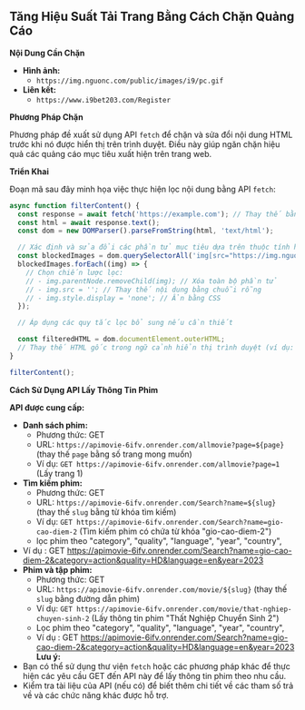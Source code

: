 ## Tăng Hiệu Suất Tải Trang Bằng Cách Chặn Quảng Cáo

**Nội Dung Cần Chặn**

- **Hình ảnh:**
    - `https://img.nguonc.com/public/images/i9/pc.gif`
- **Liên kết:**
    - `https://www.i9bet203.com/Register`

**Phương Pháp Chặn**

Phương pháp đề xuất sử dụng API `fetch` để chặn và sửa đổi nội dung HTML trước khi nó được hiển thị trên trình duyệt. Điều này giúp ngăn chặn hiệu quả các quảng cáo mục tiêu xuất hiện trên trang web.

**Triển Khai**

Đoạn mã sau đây minh họa việc thực hiện lọc nội dung bằng API `fetch`:

```javascript
async function filterContent() {
  const response = await fetch('https://example.com'); // Thay thế bằng URL mục tiêu
  const html = await response.text();
  const dom = new DOMParser().parseFromString(html, 'text/html');

  // Xác định và sửa đổi các phần tử mục tiêu dựa trên thuộc tính hoặc nội dung của chúng
  const blockedImages = dom.querySelectorAll('img[src="https://img.nguonc.com/public/images/i9/pc.gif"]');
  blockedImages.forEach((img) => {
    // Chọn chiến lược lọc:
    // - img.parentNode.removeChild(img); // Xóa toàn bộ phần tử
    // - img.src = ''; // Thay thế nội dung bằng chuỗi rỗng
    // - img.style.display = 'none'; // Ẩn bằng CSS
  });

  // Áp dụng các quy tắc lọc bổ sung nếu cần thiết

  const filteredHTML = dom.documentElement.outerHTML;
  // Thay thế HTML gốc trong ngữ cảnh hiển thị trình duyệt (ví dụ: sử dụng thuộc tính innerHTML của iframe hoặc document.body)
}

filterContent();
```

**Cách Sử Dụng API Lấy Thông Tin Phim**

**API được cung cấp:**

- **Danh sách phim:**
    - Phương thức: GET
    - URL: `https://apimovie-6ifv.onrender.com/allmovie?page=${page}` (thay thế `page` bằng số trang mong muốn)
    - Ví dụ: `GET https://apimovie-6ifv.onrender.com/allmovie?page=1` (Lấy trang 1)
- **Tìm kiếm phim:**
    - Phương thức: GET
    - URL: `https://apimovie-6ifv.onrender.com/Search?name=${slug}` (thay thế `slug` bằng từ khóa tìm kiếm)
    - Ví dụ: `GET https://apimovie-6ifv.onrender.com/Search?name=gio-cao-diem-2` (Tìm kiếm phim có chứa từ khóa "gio-cao-diem-2")
    - lọc phim theo "category",
        "quality",
        "language",
        "year",
        "country",
- Ví dụ : GET https://apimovie-6ifv.onrender.com/Search?name=gio-cao-diem-2&category=action&quality=HD&language=en&year=2023
- **Phim và tập phim:**
    - Phương thức: GET
    - URL: `https://apimovie-6ifv.onrender.com/movie/${slug}` (thay thế `slug` bằng đường dẫn phim)
    - Ví dụ: `GET https://apimovie-6ifv.onrender.com/movie/that-nghiep-chuyen-sinh-2` (Lấy thông tin phim "Thất Nghiệp Chuyển Sinh 2")
    - Lọc phim theo "category", "quality", "language", "year", "country",
    - Ví dụ : GET https://apimovie-6ifv.onrender.com/Search?name=gio-cao-diem-2&category=action&quality=HD&language=en&year=2023
**Lưu ý:** 
- Bạn có thể sử dụng thư viện `fetch` hoặc các phương pháp khác để thực hiện các yêu cầu GET đến API này để lấy thông tin phim theo nhu cầu.
- Kiểm tra tài liệu của API (nếu có) để biết thêm chi tiết về các tham số trả về và các chức năng khác được hỗ trợ.
